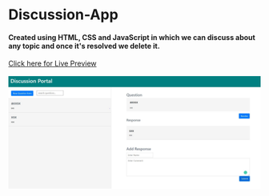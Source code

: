 # Discussion-App

#### Created using HTML, CSS and JavaScript in which we can discuss about any topic and once it's resolved we delete it.

<a href="https://discussionappwithdom-3p34g8x1b8kjq0rxmy.web.codequotient.com"> Click here for Live Preview</a> </br></br>
<img src="https://github.com/HiteshGarg-Coder/Discussion-App/blob/main/Discussion%20App.JPG">
